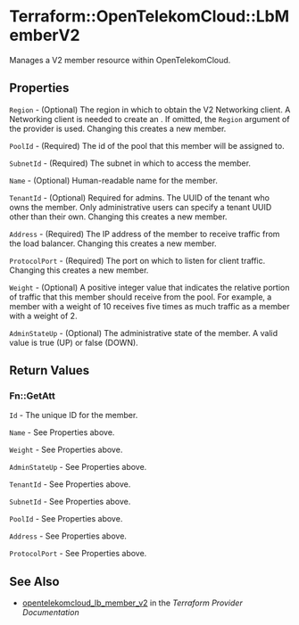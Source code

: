 # Terraform::OpenTelekomCloud::LbMemberV2

Manages a V2 member resource within OpenTelekomCloud.

## Properties

`Region` - (Optional) The region in which to obtain the V2 Networking client. A Networking client is needed to create an . If omitted, the `Region` argument of the provider is used. Changing this creates a new member.

`PoolId` - (Required) The id of the pool that this member will be assigned to.

`SubnetId` - (Required) The subnet in which to access the member.

`Name` - (Optional) Human-readable name for the member.

`TenantId` - (Optional) Required for admins. The UUID of the tenant who owns the member.  Only administrative users can specify a tenant UUID other than their own. Changing this creates a new member.

`Address` - (Required) The IP address of the member to receive traffic from the load balancer. Changing this creates a new member.

`ProtocolPort` - (Required) The port on which to listen for client traffic. Changing this creates a new member.

`Weight` - (Optional)  A positive integer value that indicates the relative portion of traffic that this member should receive from the pool. For example, a member with a weight of 10 receives five times as much traffic as a member with a weight of 2.

`AdminStateUp` - (Optional) The administrative state of the member. A valid value is true (UP) or false (DOWN).


## Return Values

### Fn::GetAtt

`Id` - The unique ID for the member.

`Name` - See Properties above.

`Weight` - See Properties above.

`AdminStateUp` - See Properties above.

`TenantId` - See Properties above.

`SubnetId` - See Properties above.

`PoolId` - See Properties above.

`Address` - See Properties above.

`ProtocolPort` - See Properties above.

## See Also

* [opentelekomcloud_lb_member_v2](https://www.terraform.io/docs/providers/opentelekomcloud/r/lb_member_v2.html) in the _Terraform Provider Documentation_